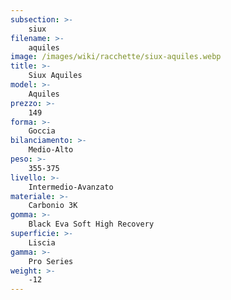 ```yaml
---
subsection: >-
    siux
filename: >-
    aquiles
image: /images/wiki/racchette/siux-aquiles.webp
title: >-
    Siux Aquiles
model: >-
    Aquiles
prezzo: >-
    149
forma: >-
    Goccia
bilanciamento: >-
    Medio-Alto
peso: >-
    355-375
livello: >-
    Intermedio-Avanzato
materiale: >-
    Carbonio 3K
gomma: >-
    Black Eva Soft High Recovery
superficie: >-
    Liscia
gamma: >-
    Pro Series
weight: >-
    -12
---
```

